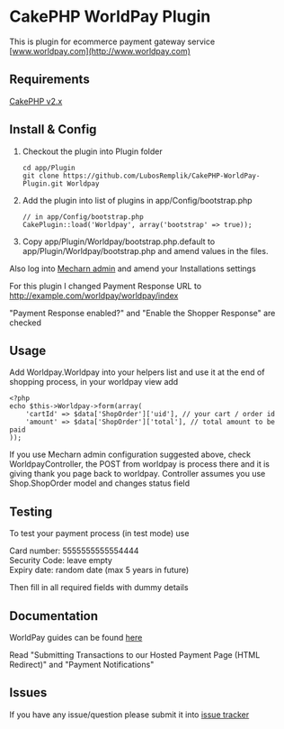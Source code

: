 # CakePHP WorldPay Plugin

This is plugin for ecommerce payment gateway service [www.worldpay.com](http://www.worldpay.com)


## Requirements

[CakePHP v2.x](https://github.com/cakephp/cakephp)   


## Install & Config

1.	Checkout the plugin into Plugin folder

		cd app/Plugin
		git clone https://github.com/LubosRemplik/CakePHP-WorldPay-Plugin.git Worldpay

1.	Add the plugin into list of plugins in app/Config/bootstrap.php
		
		// in app/Config/bootstrap.php
		CakePlugin::load('Worldpay', array('bootstrap' => true));
		

1.	Copy app/Plugin/Worldpay/bootstrap.php.default to app/Plugin/Worldpay/bootstrap.php and amend values in the files.


Also log into [Mecharn admin](https://secure.worldpay.com/sso/public/auth/login.html?serviceIdentifier=merchantadmin) and amend your Installations settings

For this plugin I changed Payment Response URL to
http://example.com/worldpay/worldpay/index

"Payment Response enabled?" and "Enable the Shopper Response" are checked


## Usage

Add Worldpay.Worldpay into your helpers list and use it at the end of shopping process, in your worldpay view add

	<?php
	echo $this->Worldpay->form(array(
		'cartId' => $data['ShopOrder']['uid'], // your cart / order id
		'amount' => $data['ShopOrder']['total'], // total amount to be paid
	));

If you use Mecharn admin configuration suggested above, check WorldpayController, the POST from worldpay is process there and it is giving thank you page back to worldpay. Controller assumes you use Shop.ShopOrder model and changes status field


## Testing

To test your payment process (in test mode) use

Card number: 5555555555554444  
Security Code: leave empty  
Expiry date: random date (max 5 years in future)

Then fill in all required fields with dummy details


## Documentation

WorldPay guides can be found [here](http://www.worldpay.com/support/bg/index.php?page=guides)

Read "Submitting Transactions to our Hosted Payment Page (HTML Redirect)" and "Payment Notifications"


## Issues

If you have any issue/question please submit it into [issue tracker](https://github.com/LubosRemplik/CakePHP-WorldPay-Plugin/issues)
